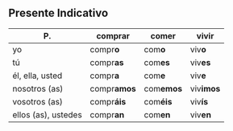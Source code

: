 ## Presente Indicativo

P. | compr**ar** | com**er** | viv**ir**
------|---------|-------|------
yo | compr**o** | com**o** | viv**o**
tú | compr**as** | com**es** | viv**es**
él, ella, usted | compr**a** | com**e** | viv**e**
nosotros (as) | compr**amos** | com**emos** | viv**imos**
vosotros (as) | compr**áis** | com**éis** | viv**ís**
ellos (as), ustedes | compr**an** | com**en** | viv**en**
